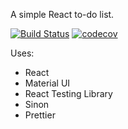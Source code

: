 A simple React to-do list.

[![Build Status](https://travis-ci.org/christinesn/todo-list.svg?branch=master)](https://travis-ci.org/christinesn/todo-list) [![codecov](https://codecov.io/gh/christinesn/todo-list/branch/master/graph/badge.svg)](https://codecov.io/gh/christinesn/todo-list)

Uses:
* React
* Material UI
* React Testing Library
* Sinon
* Prettier
